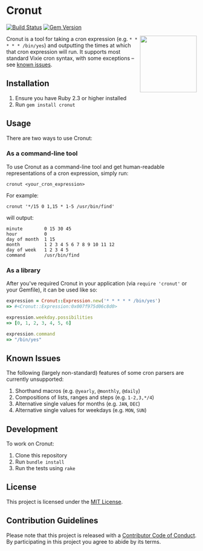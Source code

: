 # Cronut

[![Build Status](https://travis-ci.org/mcmillan/cronut.svg?branch=master)](https://travis-ci.org/mcmillan/cronut) [![Gem Version](https://badge.fury.io/rb/cronut.svg)](https://badge.fury.io/rb/cronut)

<img align="right" width="150" src="https://upload.wikimedia.org/wikipedia/commons/9/99/Cronut.jpg">

Cronut is a tool for taking a cron expression (e.g. `* * * * * /bin/yes`) and outputting the times at which that cron expression will run. It supports most standard Vixie cron syntax, with some exceptions – see [known issues](#known-issues).

## Installation

1. Ensure you have Ruby 2.3 or higher installed
1. Run `gem install cronut`

## Usage

There are two ways to use Cronut:

### As a command-line tool

To use Cronut as a command-line tool and get human-readable representations of a cron expression, simply run:

```
cronut <your_cron_expression>
```

For example:

```
cronut '*/15 0 1,15 * 1-5 /usr/bin/find'
```

will output:

```
minute        0 15 30 45
hour          0
day of month  1 15
month         1 2 3 4 5 6 7 8 9 10 11 12
day of week   1 2 3 4 5
command       /usr/bin/find
```

### As a library

After you've required Cronut in your application (via `require 'cronut'` or your Gemfile), it can be used like so:

```ruby
expression = Cronut::Expression.new('* * * * * /bin/yes')
=> #<Cronut::Expression:0x007f975d06c8d0>

expression.weekday.possibilities
=> [0, 1, 2, 3, 4, 5, 6]

expression.command
=> "/bin/yes"
```

## Known Issues

The following (largely non-standard) features of some cron parsers are currently unsupported:

1. Shorthand macros (e.g. `@yearly`, `@monthly`, `@daily`)
1. Compositions of lists, ranges and steps (e.g. `1-2,3,*/4`)
1. Alternative single values for months (e.g. `JAN`, `DEC`)
1. Alternative single values for weekdays (e.g. `MON`, `SUN`)

## Development

To work on Cronut:

1. Clone this repository
1. Run `bundle install`
1. Run the tests using `rake`

## License

This project is licensed under the [MIT License](https://opensource.org/licenses/MIT).

## Contribution Guidelines

Please note that this project is released with a [Contributor Code of Conduct](http://contributor-covenant.org/version/1/4/). By participating in this project you agree to abide by its terms.
